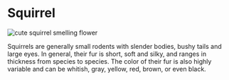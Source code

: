 # Squirrel

![cute squirrel smelling flower](https://i.insider.com/5dcdd0bc79d7571f6554f5a6?width=926&format=jpeg)

Squirrels are generally small rodents with slender bodies, bushy tails and large eyes. In general, their fur is short, soft and silky, and ranges in thickness from species to species. The color of their fur is also highly variable and can be whitish, gray, yellow, red, brown, or even black.
